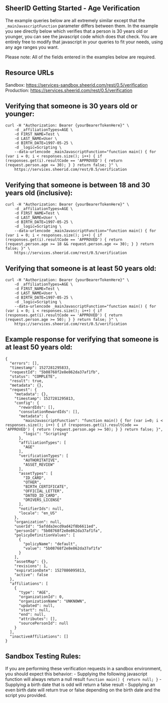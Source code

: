 SheerID Getting Started - Age Verification
---

The example queries below are all extremely similar except that the `_mainJavascriptFunction` parameter differs between them.  In the example you see directly below which verifies that a person is 30 years old or younger, you can see the javascript code which does that check.  You are entirely free to modify that javascript in your queries to fit your needs, using any age ranges you want.

Please note: All of the fields entered in the examples below are required.


Resource URLs
---

Sandbox: https://services-sandbox.sheerid.com/rest/0.5/verification
Production: https://services.sheerid.com/rest/0.5/verification

Verifying that someone is 30 years old or younger:
---

```
curl -H "Authorization: Bearer {yourBearerTokenHere}" \
	-d _affiliationTypes=AGE \
	-d FIRST_NAME=Test \
	-d LAST_NAME=User \
	-d BIRTH_DATE=1997-05-25 \
	-d _logic=Scripting \
	--data-urlencode _mainJavascriptFunction="function main() { for (var i = 0; i < responses.size(); i++) { if (responses.get(i).resultCode == 'APPROVED') { return (request.person.age <= 30); } } return false; }" \
	https://services.sheerid.com/rest/0.5/verification
```

Verifying that someone is between 18 and 30 years old (inclusive):
---

```
curl -H "Authorization: Bearer {yourBearerTokenHere}" \
	-d _affiliationTypes=AGE \
	-d FIRST_NAME=Test \
	-d LAST_NAME=User \
	-d BIRTH_DATE=1997-05-25 \
	-d _logic=Scripting \
	--data-urlencode _mainJavascriptFunction="function main() { for (var i = 0; i < responses.size(); i++) { if (responses.get(i).resultCode == 'APPROVED') { return (request.person.age >= 18 && request.person.age <= 30); } } return false; }" \
	https://services.sheerid.com/rest/0.5/verification
```

Verifying that someone is at least 50 years old:
---

```
curl -H "Authorization: Bearer {yourBearerTokenHere}" \
	-d _affiliationTypes=AGE \
	-d FIRST_NAME=Test \
	-d LAST_NAME=User \
	-d BIRTH_DATE=1997-05-25 \
	-d _logic=Scripting \
	--data-urlencode _mainJavascriptFunction="function main() { for (var i = 0; i < responses.size(); i++) { if (responses.get(i).resultCode == 'APPROVED') { return (request.person.age >= 50); } } return false; }" \
	https://services.sheerid.com/rest/0.5/verification
```

Example response for verifying that someone is at least 50 years old:
---

```
{
  "errors": [], 
  "timestamp": 1527281295833, 
  "requestId": "5b08768f2e8e862da37af1fb", 
  "status": "COMPLETE", 
  "result": true, 
  "metadata": {}, 
  "request": {
    "metadata": {}, 
    "timestamp": 1527281295813, 
    "config": {
      "rewardIds": [], 
      "consolationRewardIds": [], 
      "metadata": {
        "mainJavascriptFunction": "function main() { for (var i=0; i < responses.size(); i++) { if (responses.get(i).resultCode == 'APPROVED') { return (request.person.age >= 50); } } return false; }", 
        "logic": "Scripting"
      }, 
      "affiliationTypes": [
        "AGE"
      ], 
      "verificationTypes": [
        "AUTHORITATIVE", 
        "ASSET_REVIEW"
      ], 
      "assetTypes": [
        "ID_CARD", 
        "OTHER", 
        "BIRTH_CERTIFICATE", 
        "OFFICIAL_LETTER", 
        "DATED_ID_CARD", 
        "DRIVERS_LICENSE"
      ], 
      "notifierIds": null, 
      "locale": "en_US"
    }, 
    "organization": null, 
    "userId": "5afdda3ecd9ad42f8b6611ed", 
    "personId": "5b08768f2e8e862da37af1fa", 
    "policyDefinitionValues": [
      {
        "policyName": "default", 
        "value": "5b08768f2e8e862da37af1fa"
      }
    ], 
    "assetMap": {}, 
    "revisions": 1, 
    "expirationDate": 1527886095813, 
    "active": false
  }, 
  "affiliations": [
    {
      "type": "AGE", 
      "organizationId": 0, 
      "organizationName": "UNKNOWN", 
      "updated": null, 
      "start": null, 
      "end": null, 
      "attributes": [], 
      "sourcePersonId": null
    }
  ], 
  "inactiveAffiliations": []
}
```

Sandbox Testing Rules:
---

If you are performing these verification requests in a sandbox environment, you should expect this behavior:
    - Supplying the following javascript function will always return a null result `function main() { return null; }`
    - Supplying a birth date that is odd will return a false result
    - Supplying an even birth date will return true or false depending on the birth date and the script you provided.
